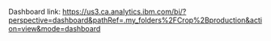 Dashboard link: 
         https://us3.ca.analytics.ibm.com/bi/?perspective=dashboard&pathRef=.my_folders%2FCrop%2Bproduction&action=view&mode=dashboard
